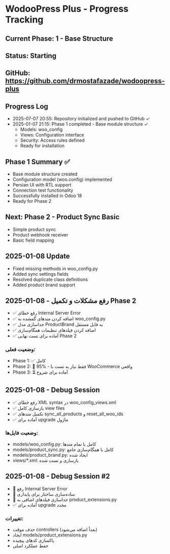 # WodooPress Plus - Progress Tracking

## Current Phase: 1 - Base Structure
## Status: Starting
## GitHub: https://github.com/drmostafazade/wodoopress-plus

## Progress Log
- 2025-07-07 20:55: Repository initialized and pushed to GitHub ✓
- 2025-01-07 21:15: Phase 1 completed - Base module structure ✓
  - Models: woo_config
  - Views: Configuration interface
  - Security: Access rules defined
  - Ready for installation

## Phase 1 Summary ✅
- Base module structure created
- Configuration model (woo.config) implemented
- Persian UI with RTL support
- Connection test functionality
- Successfully installed in Odoo 18
- Ready for Phase 2

## Next: Phase 2 - Product Sync Basic
- Simple product sync
- Product webhook receiver
- Basic field mapping

## 2025-01-08 Update
- Fixed missing methods in woo_config.py
- Added sync settings fields
- Resolved duplicate class definitions
- Added product brand support

## 2025-01-08 - رفع مشکلات و تکمیل Phase 2
- ✅ رفع خطای Internal Server Error
- ✅ اضافه کردن متدهای گمشده به woo_config.py
- ✅ جداسازی مدل ProductBrand به فایل مستقل
- ✅ اضافه کردن فیلدهای تنظیمات همگام‌سازی
- ✅ آماده برای تست نهایی Phase 2

### وضعیت فعلی:
- Phase 1: ✅ کامل
- Phase 2: 🔄 95% - فقط نیاز به تست با WooCommerce واقعی
- Phase 3: ⏳ آماده برای شروع

## 2025-01-08 - Debug Session
- ✅ رفع خطای XML syntax در woo_config_views.xml
- ✅ بازسازی کامل view files
- ✅ تکمیل متدهای sync_all_products و reset_all_woo_ids
- ✅ آماده برای upgrade ماژول

### وضعیت فایل‌ها:
- models/woo_config.py: کامل با تمام متدها
- models/product_sync.py: کامل با همگام‌سازی جامع
- models/product_brand.py: ایجاد شده
- views/*.xml: بازسازی و تست شده

## 2025-01-08 - Debug Session #2
- 🔧 رفع Internal Server Error
- 🔧 ساده‌سازی ساختار برای پایداری
- 🔧 جداسازی فیلدهای اضافی به product_extensions.py
- ✅ آماده برای upgrade مجدد

### تغییرات:
- حذف موقت controllers (بعداً اضافه می‌شود)
- ایجاد models/product_extensions.py
- پاکسازی کدهای پیچیده
- حفظ عملکرد اصلی
